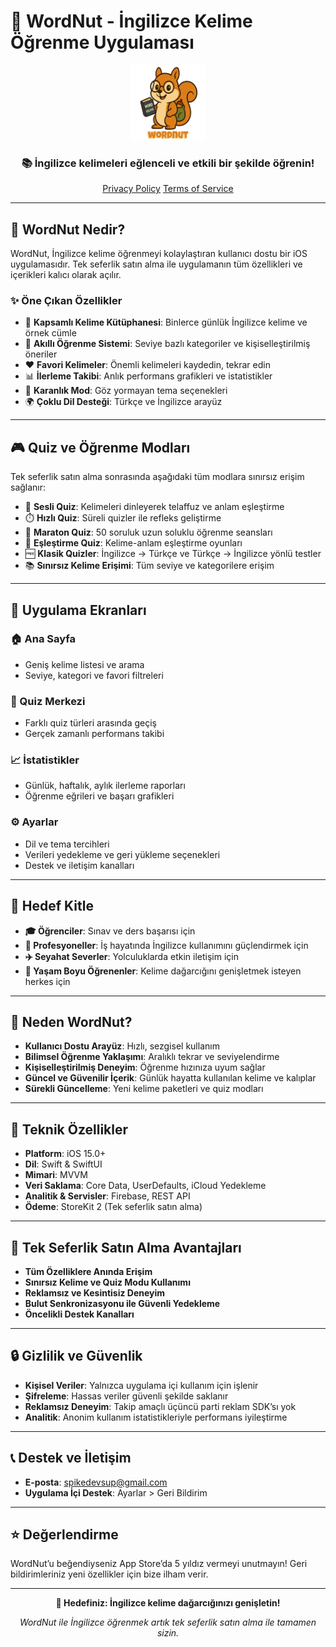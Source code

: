 # 🌰 WordNut - İngilizce Kelime Öğrenme Uygulaması

<div align="center">
  <img src="https://raw.githubusercontent.com/basakstuff/WordNutPages/refs/heads/main/1024.png" width="120" height="120" alt="WordNut Logo">
  
  ### 📚 İngilizce kelimeleri eğlenceli ve etkili bir şekilde öğrenin!
  
  [Privacy Policy](https://basakstuff.github.io/WordNutPages/privacy-policy.html)
  [Terms of Service](https://basakstuff.github.io/WordNutPages/terms-of-service.html)
</div>

---

## 🎯 WordNut Nedir?

WordNut, İngilizce kelime öğrenmeyi kolaylaştıran kullanıcı dostu bir iOS uygulamasıdır. Tek seferlik satın alma ile uygulamanın tüm özellikleri ve içerikleri kalıcı olarak açılır.

### ✨ Öne Çıkan Özellikler

- 📖 **Kapsamlı Kelime Kütüphanesi**: Binlerce günlük İngilizce kelime ve örnek cümle
- 🧠 **Akıllı Öğrenme Sistemi**: Seviye bazlı kategoriler ve kişiselleştirilmiş öneriler
- ❤️ **Favori Kelimeler**: Önemli kelimeleri kaydedin, tekrar edin
- 📊 **İlerleme Takibi**: Anlık performans grafikleri ve istatistikler
- 🌙 **Karanlık Mod**: Göz yormayan tema seçenekleri
- 🌍 **Çoklu Dil Desteği**: Türkçe ve İngilizce arayüz

---

## 🎮 Quiz ve Öğrenme Modları

Tek seferlik satın alma sonrasında aşağıdaki tüm modlara sınırsız erişim sağlanır:

- 🎤 **Sesli Quiz**: Kelimeleri dinleyerek telaffuz ve anlam eşleştirme
- ⏱️ **Hızlı Quiz**: Süreli quizler ile refleks geliştirme
- 🏃 **Maraton Quiz**: 50 soruluk uzun soluklu öğrenme seansları
- 🔗 **Eşleştirme Quiz**: Kelime-anlam eşleştirme oyunları
- 🆓 **Klasik Quizler**: İngilizce → Türkçe ve Türkçe → İngilizce yönlü testler
- 📚 **Sınırsız Kelime Erişimi**: Tüm seviye ve kategorilere erişim

---

## 📱 Uygulama Ekranları

### 🏠 Ana Sayfa
- Geniş kelime listesi ve arama
- Seviye, kategori ve favori filtreleri

### 🧠 Quiz Merkezi
- Farklı quiz türleri arasında geçiş
- Gerçek zamanlı performans takibi

### 📈 İstatistikler
- Günlük, haftalık, aylık ilerleme raporları
- Öğrenme eğrileri ve başarı grafikleri

### ⚙️ Ayarlar
- Dil ve tema tercihleri
- Verileri yedekleme ve geri yükleme seçenekleri
- Destek ve iletişim kanalları

---

## 🎯 Hedef Kitle

- **🎓 Öğrenciler**: Sınav ve ders başarısı için
- **💼 Profesyoneller**: İş hayatında İngilizce kullanımını güçlendirmek için
- **✈️ Seyahat Severler**: Yolculuklarda etkin iletişim için
- **🧠 Yaşam Boyu Öğrenenler**: Kelime dağarcığını genişletmek isteyen herkes için

---

## 🚀 Neden WordNut?

- **Kullanıcı Dostu Arayüz**: Hızlı, sezgisel kullanım
- **Bilimsel Öğrenme Yaklaşımı**: Aralıklı tekrar ve seviyelendirme
- **Kişiselleştirilmiş Deneyim**: Öğrenme hızınıza uyum sağlar
- **Güncel ve Güvenilir İçerik**: Günlük hayatta kullanılan kelime ve kalıplar
- **Sürekli Güncelleme**: Yeni kelime paketleri ve quiz modları

---

## 📱 Teknik Özellikler

- **Platform**: iOS 15.0+
- **Dil**: Swift & SwiftUI
- **Mimari**: MVVM
- **Veri Saklama**: Core Data, UserDefaults, iCloud Yedekleme
- **Analitik & Servisler**: Firebase, REST API
- **Ödeme**: StoreKit 2 (Tek seferlik satın alma)

---

## 💎 Tek Seferlik Satın Alma Avantajları

- **Tüm Özelliklere Anında Erişim**
- **Sınırsız Kelime ve Quiz Modu Kullanımı**
- **Reklamsız ve Kesintisiz Deneyim**
- **Bulut Senkronizasyonu ile Güvenli Yedekleme**
- **Öncelikli Destek Kanalları**

---

## 🔒 Gizlilik ve Güvenlik

- **Kişisel Veriler**: Yalnızca uygulama içi kullanım için işlenir
- **Şifreleme**: Hassas veriler güvenli şekilde saklanır
- **Reklamsız Deneyim**: Takip amaçlı üçüncü parti reklam SDK’sı yok
- **Analitik**: Anonim kullanım istatistikleriyle performans iyileştirme

---

## 📞 Destek ve İletişim

- **E-posta**: spikedevsup@gmail.com
- **Uygulama İçi Destek**: Ayarlar > Geri Bildirim

---

## ⭐ Değerlendirme

WordNut’u beğendiyseniz App Store’da 5 yıldız vermeyi unutmayın! Geri bildirimleriniz yeni özellikler için bize ilham verir.

---

<div align="center">
  <p><strong>🎯 Hedefiniz: İngilizce kelime dağarcığınızı genişletin!</strong></p>
  <p><em>WordNut ile İngilizce öğrenmek artık tek seferlik satın alma ile tamamen sizin.</em></p>
</div>
